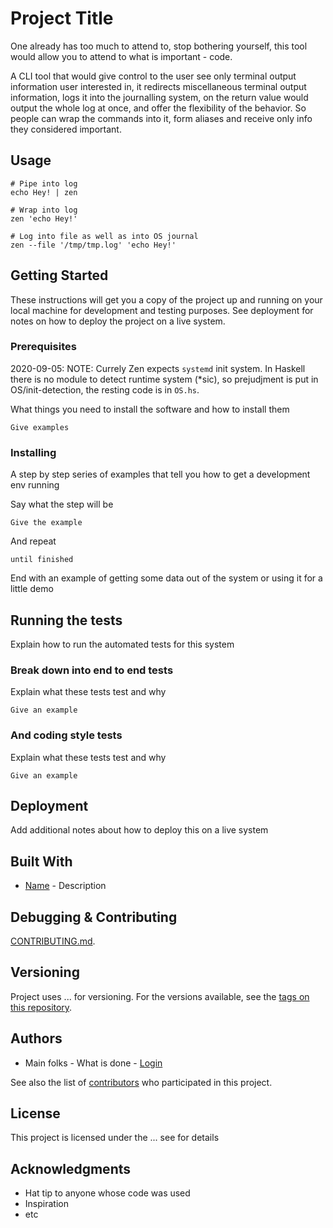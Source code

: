 # Project Title

One already has too much to attend to, stop bothering yourself, this tool would allow you to attend to what is important - code.

A CLI tool that would give control to the user see only terminal output information user interested in, it redirects miscellaneous terminal output information, logs it into the journalling system, on the return value would output the whole log at once, and offer the flexibility of the behavior. So people can wrap the commands into it, form aliases and receive only info they considered important.


## Usage

```fish
# Pipe into log
echo Hey! | zen

# Wrap into log
zen 'echo Hey!'

# Log into file as well as into OS journal
zen --file '/tmp/tmp.log' 'echo Hey!'
```
 

## Getting Started

These instructions will get you a copy of the project up and running on your local machine for development and testing purposes. See deployment for notes on how to deploy the project on a live system.


### Prerequisites

2020-09-05: NOTE: Currely Zen expects `systemd` init system. In Haskell there is no module to detect runtime system (*sic), so prejudjment is put in OS/init-detection, the resting code is in `OS.hs`.

What things you need to install the software and how to install them

```
Give examples
```

### Installing

A step by step series of examples that tell you how to get a development env running

Say what the step will be

```
Give the example
```

And repeat

```
until finished
```

End with an example of getting some data out of the system or using it for a little demo

## Running the tests

Explain how to run the automated tests for this system

### Break down into end to end tests

Explain what these tests test and why

```
Give an example
```

### And coding style tests

Explain what these tests test and why

```
Give an example
```

## Deployment

Add additional notes about how to deploy this on a live system

## Built With

* [Name](address) - Description

## Debugging & Contributing

[CONTRIBUTING.md](address).

## Versioning

Project uses ... for versioning. For the versions available, see the [tags on this repository](https://github.com/your/project/tags). 

## Authors

* Main folks - What is done - [Login](account)

See also the list of [contributors](https://github.com/your/project/contributors) who participated in this project.

## License

This project is licensed under the ... see for details

## Acknowledgments

* Hat tip to anyone whose code was used
* Inspiration
* etc
